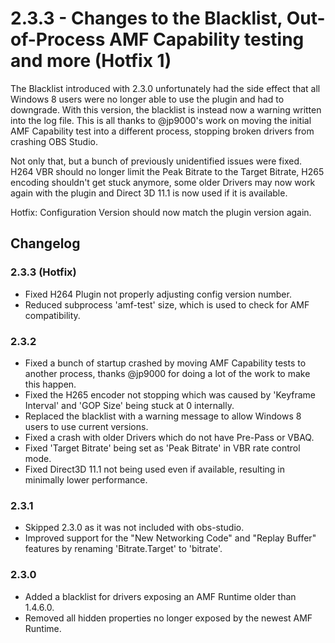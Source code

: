 # 2.3.3 - Changes to the Blacklist, Out-of-Process AMF Capability testing and more (Hotfix 1)
The Blacklist introduced with 2.3.0 unfortunately had the side effect that all Windows 8 users were no longer able to use the plugin and had to downgrade. With this version, the blacklist is instead now a warning written into the log file. This is all thanks to @jp9000's work on moving the initial AMF Capability test into a different process, stopping broken drivers from crashing OBS Studio.

Not only that, but a bunch of previously unidentified issues were fixed. H264 VBR should no longer limit the Peak Bitrate to the Target Bitrate, H265 encoding shouldn't get stuck anymore, some older Drivers may now work again with the plugin and Direct 3D 11.1 is now used if it is available.

Hotfix: Configuration Version should now match the plugin version again.

## Changelog
### 2.3.3 (Hotfix)
* Fixed H264 Plugin not properly adjusting config version number.
* Reduced subprocess 'amf-test' size, which is used to check for AMF compatibility.

### 2.3.2
* Fixed a bunch of startup crashed by moving AMF Capability tests to another process, thanks @jp9000 for doing a lot of the work to make this happen.
* Fixed the H265 encoder not stopping which was caused by 'Keyframe Interval' and 'GOP Size' being stuck at 0 internally.
* Replaced the blacklist with a warning message to allow Windows 8 users to use current versions.
* Fixed a crash with older Drivers which do not have Pre-Pass or VBAQ.
* Fixed 'Target Bitrate' being set as 'Peak Bitrate' in VBR rate control mode.
* Fixed Direct3D 11.1 not being used even if available, resulting in minimally lower performance.

### 2.3.1
* Skipped 2.3.0 as it was not included with obs-studio.
* Improved support for the "New Networking Code" and "Replay Buffer" features by renaming 'Bitrate.Target' to 'bitrate'.

### 2.3.0
* Added a blacklist for drivers exposing an AMF Runtime older than 1.4.6.0.
* Removed all hidden properties no longer exposed by the newest AMF Runtime.
